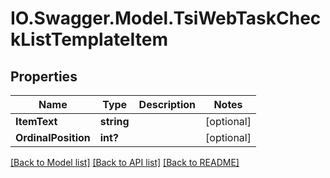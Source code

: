# IO.Swagger.Model.TsiWebTaskCheckListTemplateItem
## Properties

Name | Type | Description | Notes
------------ | ------------- | ------------- | -------------
**ItemText** | **string** |  | [optional] 
**OrdinalPosition** | **int?** |  | [optional] 

[[Back to Model list]](../README.md#documentation-for-models) [[Back to API list]](../README.md#documentation-for-api-endpoints) [[Back to README]](../README.md)

